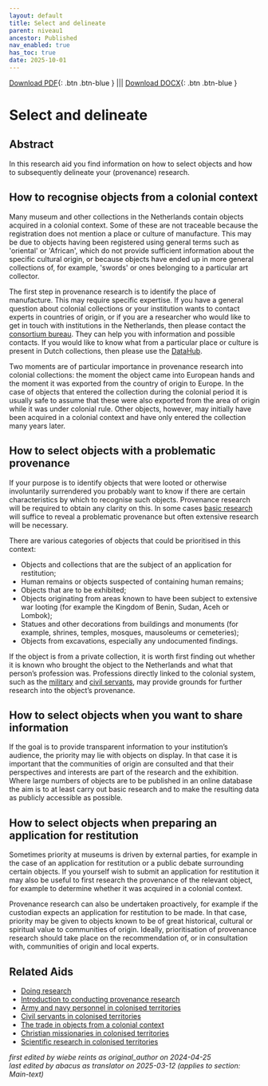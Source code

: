 ```yaml
---
layout: default
title: Select and delineate
parent: niveau1
ancestor: Published
nav_enabled: true
has_toc: true
date: 2025-10-01
--- 
```



[Download PDF](https://raw.githubusercontent.com/colonial-heritage/research-guides-dev/refs/heads/main/EXPORTS/published/PDF/niveau1/English/SelectAndDelineate.pdf){: .btn .btn-blue } |||    [Download DOCX](https://raw.githubusercontent.com/colonial-heritage/research-guides-dev/refs/heads/main/EXPORTS/published/DOCX/niveau1/English/SelectAndDelineate.docx){: .btn .btn-blue }


# Select and delineate


## Abstract

In this research aid you find information on how to select objects and how to subsequently delineate your (provenance) research.

## How to recognise objects from a colonial context

Many museum and other collections in the Netherlands contain objects acquired in a colonial context. Some of these are not traceable because the registration does not mention a place or culture of manufacture. This may be due to objects having been registered using general terms such as 'oriental' or 'African', which do not provide sufficient information about the specific cultural origin, or because objects have ended up in more general collections of, for example, 'swords' or ones belonging to a particular art collector.

The first step in provenance research is to identify the place of manufacture. This may require specific expertise. If you have a general question about colonial collections or your institution wants to contact experts in countries of origin, or if you are a researcher who would like to get in touch with institutions in the Netherlands, then please contact the [consortium bureau](https://www.colonialcollections.nl/index.php/en/contact-2/). They can help you with information and possible contacts. If you would like to know what from a particular place or culture is present in Dutch collections, then please use the [DataHub](https://app.colonialcollections.nl/en).

Two moments are of particular importance in provenance research into colonial collections: the moment the object came into European hands and the moment it was exported from the country of origin to Europe. In the case of objects that entered the collection during the colonial period it is usually safe to assume that these were also exported from the area of origin while it was under colonial rule. Other objects, however, may initially have been acquired in a colonial context and have only entered the collection many years later. 

## How to select objects with a problematic provenance

If your purpose is to identify objects that were looted or otherwise involuntarily surrendered you probably want to know if there are certain characteristics by which to recognise such objects. Provenance research will be required to obtain any clarity on this. In some cases [basic research](https://app.colonialcollections.nl/en/research-aids/https%3A%2F%2Fn2t%252Enet%2Fark%3A%2F27023%2Fd2741eb61e9f4b63fa0d750159b2503d) will suffice to reveal a problematic provenance but often extensive research will be necessary. 

There are various categories of objects that could be prioritised in this context:
- Objects and collections that are the subject of an application for restitution;
- Human remains or objects suspected of containing human remains; 
- Objects that are to be exhibited; 
- Objects originating from areas known to have been subject to extensive war looting (for example the Kingdom of Benin, Sudan, Aceh or Lombok);
- Statues and other decorations from buildings and monuments (for example, shrines, temples, mosques, mausoleums or cemeteries);
- Objects from excavations, especially any undocumented findings.

If the object is from a private collection, it is worth first finding out whether it is known who brought the object to the Netherlands and what that person’s profession was. Professions directly linked to the colonial system, such as the [military](https://app.colonialcollections.nl/en/research-aids/https%3A%2F%2Fn2t%252Enet%2Fark%3A%2F27023%2F0ceff3da7d6bba371bb16767a65b619e) and [civil servants](https://app.colonialcollections.nl/en/research-aids/https%3A%2F%2Fn2t%252Enet%2Fark%3A%2F27023%2F4f29663e147ee9c1ee7a9eb3019fca18), may provide grounds for further research into the object’s provenance.

## How to select objects when you want to share information

If the goal is to provide transparent information to your institution’s audience, the priority may lie with objects on display. In that case it is important that the communities of origin are consulted and that their perspectives and interests are part of the research and the exhibition. Where large numbers of objects are to be published in an online database the aim is to at least carry out basic research and to make the resulting data as publicly accessible as possible.

## How to select objects when preparing an application for restitution

Sometimes priority at museums is driven by external parties, for example in the case of an application for restitution or a public debate surrounding certain objects. If you yourself wish to submit an application for restitution it may also be useful to first research the provenance of the relevant object, for example to determine whether it was acquired in a colonial context. 

Provenance research can also be undertaken proactively, for example if the custodian expects an application for restitution to be made. In that case, priority may be given to objects known to be of great historical, cultural or spiritual value to communities of origin. Ideally, prioritisation of provenance research should take place on the recommendation of, or in consultation with, communities of origin and local experts.

## Related Aids

 - [Doing research](niveau1/English/DoingResearch_20240425.yml)  
 - [Introduction to conducting provenance research](niveau1/English/Introduction_20250120.yml)  
 - [Army and navy personnel in colonised territories](niveau2/English/MilitaryAndNavy_20240417.yml)  
 - [Civil servants in colonised territories](niveau2/English/CivilServants_20240316.yml)  
 - [The trade in objects from a colonial context](niveau2/English/Trade_20240316.yml)  
 - [Christian missionaries in colonised territories](niveau2/English/ChristianMission_20240417.yml)  
 - [Scientific research in colonised territories](niveau2/English/Science_20240821.yml)  



_first edited by wiebe reints as original_author on 2024-04-25_  
_last edited by abacus as translator on 2025-03-12
(applies to section: Main-text)_
        